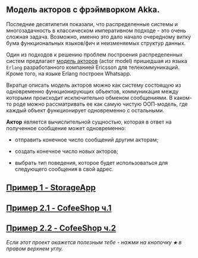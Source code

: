 ## Модель акторов с фрэймворком Akka.

Последние десятилетия показали, что распределенные системы и многозадачность в классическом императивном подходе - это 
очень сложная задача. Возможно, именно это дало начало очередному витку бума функциональных языков/фич и неизменяемых структур данных.

Один из подходов к решению проблем построения распределенных систем предлагает [модель акторов](https://ru.wikipedia.org/wiki/модель_акторов)
 (actor model) пришедшая из языка `Erlang` разработанного компанией Ericsson для телекоммуникаций. Кроме того, на языке 
 Erlang построен Whatsapp.

Вкратце описать модель акторов можно как систему состоящую из одновременно функционирующих объектов, коммуникация между 
которыми происходит исключительно обменом сообщениями. В каком-то роде можно рассматривать ее как самую чистую ООП-модель, 
где каждый объект функционирует одновременно с остальными.

**Актор** является вычислительной сущностью, которая в ответ на полученное сообщение может одновременно:

* отправить конечное число сообщений другим акторам;

* создать конечное число новых акторов;

* выбрать тип поведения, которое будет использоваться для следующего сообщения в свой адрес.

## [Пример 1 - StorageApp](https://github.com/steklopod/akka/blob/storage_app_starter/src/main/resources/storage_example.md)

## [Пример 2.1 - CofeeShop ч.1](https://github.com/steklopod/akka/blob/storage_app_starter/src/main/resources/cofeeshop.md)  

## [Пример 2.2 - CofeeShop ч.2](https://github.com/steklopod/akka/blob/storage_app_starter/src/main/resources/cofeeshop2.md)  

_Если этот проект окажется полезным тебе - нажми на кнопочку **`★`** в правом верхнем углу._  